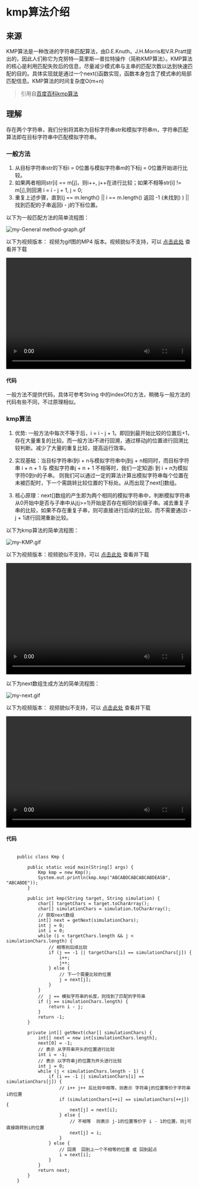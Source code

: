 # kmp算法介绍
## 来源
KMP算法是一种改进的字符串匹配算法，由D.E.Knuth，J.H.Morris和V.R.Pratt提出的，因此人们称它为克努特—莫里斯—普拉特操作（简称KMP算法）。KMP算法的核心是利用匹配失败后的信息，尽量减少模式串与主串的匹配次数以达到快速匹配的目的。具体实现就是通过一个next()函数实现，函数本身包含了模式串的局部匹配信息。KMP算法的时间复杂度O(m+n)
> 引用自[百度百科kmp算法](https://baike.baidu.com/item/kmp%E7%AE%97%E6%B3%95/10951804?fr=aladdin)

## 理解
存在两个字符串，我们分别将其称为目标字符串str和模拟字符串m，字符串匹配算法即在目标字符串中匹配模拟字符串。

### 一般方法
1. 从目标字符串str的下标i = 0位置与模拟字符串m的下标j = 0位置开始进行比较。
2. 如果两者相同str[i] == m[j]，则i++, j++在进行比较；如果不相等str[i] != m[j],则回溯 i = i - j + 1, j = 0;
3. 重复上述步骤，直到(j == m.length() || i == m.length() 返回 -1 (未找到) ) || 找到匹配的子串返回i - j的下标位置。

以下为一般匹配方法的简单流程图：

![my-General method-graph.gif](https://github.com/DevFor-Fun/Algorithm/blob/master/String/kmp%E7%AE%97%E6%B3%95/%E4%B8%80%E8%88%AC%E6%96%B9%E6%B3%95%E5%8C%B9%E9%85%8D%E5%AD%90%E4%B8%B2.gif)

以下为视频版本： 视频为gif图的MP4
版本。视频貌似不支持，可以 [点击此处](https://github.com/DevFor-Fun/Algorithm/blob/master/String/kmp%E7%AE%97%E6%B3%95/%E4%B8%80%E8%88%AC%E6%96%B9%E6%B3%95%E5%8C%B9%E9%85%8D%E5%AD%90%E4%B8%B2.mp4) 查看并下载

<video src="https://github.com/DevFor-Fun/Algorithm/blob/master/String/kmp%E7%AE%97%E6%B3%95/%E4%B8%80%E8%88%AC%E6%96%B9%E6%B3%95%E5%8C%B9%E9%85%8D%E5%AD%90%E4%B8%B2.mp4" controls="controls" width="500" height="300">您的浏览器不支持播放该视频！</video>

#### 代码
一般方法不提供代码，具体可参考String 中的indexOf()方法，稍微与一般方法的代码有些不同，不过原理相似。

### kmp算法

1. 优势: 一般方法中每次不等于后，i = i - j + 1。即回到最开始比较的位置后+1，存在大量重复的比较。而一般方法i不进行回溯，通过移动j的位置进行回溯比较判断。减少了大量的重复比较，提高运行效率。

2. 实现基础：当目标字符串i到i + n与模拟字符串中j到j + n相同时，而目标字符串 i + n + 1 与 模拟字符串j + n + 1 不相等时，我们一定知道i 到 i + n为模拟字符0到n的子串。 则我们可以通过一定的算法计算出模拟字符串每个位置在未被匹配时，下一个需跳转比较位置的下标处。从而出现了next[]数组。

3. 核心原理：next[]数组的产生即为两个相同的模拟字符串中，判断模拟字符串从0开始中是否与子串中从j(j>=1)开始是否存在相同的前缀子串。减去重复子串的比较，如果不存在重复子串，则可直接进行后续的比较。而不需要通过i - j + 1进行回溯重新比较。

以下为kmp算法的简单流程图：

![my-KMP.gif](https://github.com/DevFor-Fun/Algorithm/blob/master/String/kmp%E7%AE%97%E6%B3%95/kmp%E7%AE%97%E6%B3%95%E5%8C%B9%E9%85%8D%E5%AD%97%E7%AC%A6%E4%B8%B2.gif)

以下为视频版本：视频貌似不支持，可以 [点击此处](https://github.com/DevFor-Fun/Algorithm/blob/master/String/kmp%E7%AE%97%E6%B3%95/kmp%E7%AE%97%E6%B3%95%E5%8C%B9%E9%85%8D%E5%AD%97%E7%AC%A6%E4%B8%B2.mp4) 查看并下载

<video src="https://github.com/DevFor-Fun/Algorithm/blob/master/String/kmp%E7%AE%97%E6%B3%95/kmp%E7%AE%97%E6%B3%95%E5%8C%B9%E9%85%8D%E5%AD%97%E7%AC%A6%E4%B8%B2.mp4" controls="controls" width="500" height="300">您的浏览器不支持播放该视频！</video>

以下为next数组生成方法的简单流程图：

![my-next.gif](https://github.com/DevFor-Fun/Algorithm/blob/master/String/kmp%E7%AE%97%E6%B3%95/next%E6%95%B0%E7%BB%84%E7%94%9F%E6%88%90%E6%96%B9%E6%B3%95.gif)

以下为视频版本： 视频貌似不支持，可以 [点击此处](https://github.com/DevFor-Fun/Algorithm/blob/master/String/kmp%E7%AE%97%E6%B3%95/next%E6%95%B0%E7%BB%84%E7%94%9F%E6%88%90%E6%96%B9%E6%B3%95.mp4) 查看并下载

<video src="https://github.com/DevFor-Fun/Algorithm/blob/master/String/kmp%E7%AE%97%E6%B3%95/next%E6%95%B0%E7%BB%84%E7%94%9F%E6%88%90%E6%96%B9%E6%B3%95.mp4" controls="controls" width="500" height="300">您的浏览器不支持播放该视频！</video>

#### 代码
```

	public class Kmp {

	    public static void main(String[] args) {
	        Kmp kmp = new Kmp();
	        System.out.println(kmp.kmp("ABCABDCABCABCABDEASB", "ABCABDE"));
	    }
	
	    public int kmp(String target, String simulation) {
	        char[] targetChars = target.toCharArray();
	        char[] simulationChars = simulation.toCharArray();
	        // 获取next数组
	        int[] next = getNext(simulationChars);
	        int j = 0;
	        int i = 0;
	        while (i < targetChars.length && j < simulationChars.length) {
	            // 相等则后续比较
	            if (j == -1 || targetChars[i] == simulationChars[j]) {
	                i++;
	                j++;
	            } else {
	                // 下一个需要比较的位置
	                j = next[j];
	            }
	        }
	        //  j == 模拟字符串的长度，则找到了匹配的字符串
	        if (j == simulationChars.length) {
	            return i - j;
	        }
	        return -1;
	    }

	    private int[] getNext(char[] simulationChars) {
	        int[] next = new int[simulationChars.length];
	        next[0] = -1;
	        // 表示 从字符串开头的位置进行比较
	        int i = -1;
	        // 表示 以字符串j的位置为开头进行比较
	        int j = 0;
	        while (j < simulationChars.length - 1) {
	            if (i == -1 || simulationChars[i] == simulationChars[j]) {
	                // i++ j++ 后比较中相等，则表示 字符串j的位置等价于字符串i的位置
	                if (simulationChars[++i] == simulationChars[++j]) {
	                    next[j] = next[i];
	                } else {
	                    // 不相等  则表示 j-1的位置等价于 i - 1的位置，则j可直接跳转到i的位置
	                    next[j] = i;
	                }
	            } else {
	                // 回溯  回到上一个不相等的位置 或 回到起点
	                i = next[i];
	            }
	        }
	        return next;
	    }
	}

```


